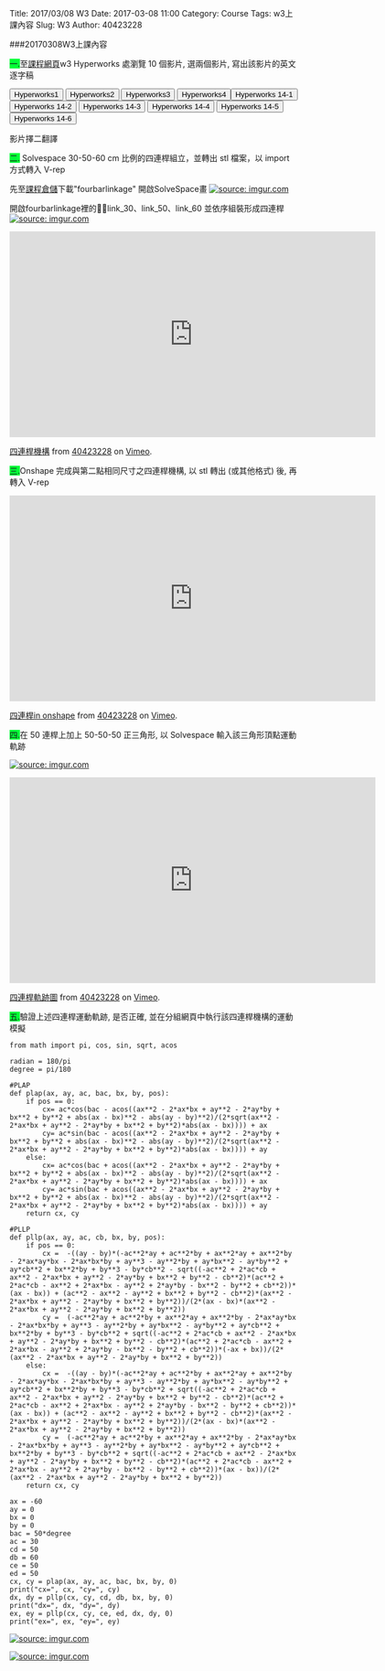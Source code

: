 Title: 2017/03/08 W3
Date: 2017-03-08 11:00
Category: Course
Tags: w3上課內容
Slug: W3
Author: 40423228

###20170308W3上課內容

<!-- PELICAN_END_SUMMARY -->

<span style="background-color: #00ff37">一.</span>至<a href="https://github.com/mdecourse/2017springcd/tree/gh-pages/data/w2">課程網頁</a>w3 Hyperworks 處瀏覽 10 個影片, 選兩個影片, 寫出該影片的英文逐字稿

<button onClick="lity('https://player.vimeo.com/video/207229473')"><span class="glyphicon glyphicon-facetime-video"></span> Hyperworks1</button> <button onClick="lity('https://player.vimeo.com/video/207229488')"><span class="glyphicon glyphicon-facetime-video"></span> Hyperworks2</button> <button onClick="lity('https://player.vimeo.com/video/207229503')"><span class="glyphicon glyphicon-facetime-video"></span> Hyperworks3</button> <button onClick="lity('https://player.vimeo.com/video/207229515')"><span class="glyphicon glyphicon-facetime-video"></span> Hyperworks4</button><button onClick="lity('https://player.vimeo.com/video/207239262')"><span class="glyphicon glyphicon-facetime-video"></span> Hyperworks 14-1</button> <button onClick="lity('https://player.vimeo.com/video/207239448')"><span class="glyphicon glyphicon-facetime-video"></span> Hyperworks 14-2</button> <button onClick="lity('https://player.vimeo.com/video/207239288')"><span class="glyphicon glyphicon-facetime-video"></span> Hyperworks 14-3</button> <button onClick="lity('https://player.vimeo.com/video/207239276')"><span class="glyphicon glyphicon-facetime-video"></span> Hyperworks 14-4</button> <button onClick="lity('https://player.vimeo.com/video/207239300')"><span class="glyphicon glyphicon-facetime-video"></span> Hyperworks 14-5</button> <button onClick="lity('https://player.vimeo.com/video/207240382')"><span class="glyphicon glyphicon-facetime-video"></span> Hyperworks 14-6</button>

影片擇二翻譯

<span style="background-color: #00ff37">二.</span> Solvespace 30-50-60 cm 比例的四連桿組立，並轉出 stl 檔案，以 import 方式轉入 V-rep

先至<a href="https://github.com/mdecourse/2017springcd/tree/gh-pages/data/w2">課程倉儲</a>下載"fourbarlinkage"
開啟SolveSpace畫
<a href="http://imgur.com/as4FlBV"><img src="http://i.imgur.com/as4FlBV.png" title="source: imgur.com" /></a>

開啟fourbarlinkage裡的link_30、link_50、link_60
並依序組裝形成四連桿
<a href="http://imgur.com/KBdUUpv"><img src="http://i.imgur.com/KBdUUpv.png" title="source: imgur.com" /></a>

<iframe src="https://player.vimeo.com/video/206935307" width="640" height="360" frameborder="0" webkitallowfullscreen mozallowfullscreen allowfullscreen></iframe>
<p><a href="https://vimeo.com/206935307">四連桿機構</a> from <a href="https://vimeo.com/user47600730">40423228</a> on <a href="https://vimeo.com">Vimeo</a>.</p>


<span style="background-color: #00ff37">三.</span>Onshape 完成與第二點相同尺寸之四連桿機構, 以 stl 轉出 (或其他格式) 後, 再轉入 V-rep

<iframe src="https://player.vimeo.com/video/207928838" width="640" height="360" frameborder="0" webkitallowfullscreen mozallowfullscreen allowfullscreen></iframe>
<p><a href="https://vimeo.com/207928838">四連桿in onshape</a> from <a href="https://vimeo.com/user47600730">40423228</a> on <a href="https://vimeo.com">Vimeo</a>.</p>


<span style="background-color: #00ff37">四.</span>在 50 連桿上加上 50-50-50 正三角形, 以 Solvespace 輸入該三角形頂點運動軌跡

<a href="http://imgur.com/RImkLbD"><img src="http://i.imgur.com/RImkLbD.png" title="source: imgur.com" /></a>

<iframe src="https://player.vimeo.com/video/208069152" width="640" height="360" frameborder="0" webkitallowfullscreen mozallowfullscreen allowfullscreen></iframe>
<p><a href="https://vimeo.com/208069152">四連桿軌跡圖</a> from <a href="https://vimeo.com/user47600730">40423228</a> on <a href="https://vimeo.com">Vimeo</a>.</p>

<span style="background-color: #00ff37">五.</span>驗證上述四連桿運動軌跡, 是否正確, 並在分組網頁中執行該四連桿機構的運動模擬

```
from math import pi, cos, sin, sqrt, acos
 
radian = 180/pi
degree = pi/180
 
#PLAP
def plap(ax, ay, ac, bac, bx, by, pos):
    if pos == 0:
        cx= ac*cos(bac - acos((ax**2 - 2*ax*bx + ay**2 - 2*ay*by + bx**2 + by**2 + abs(ax - bx)**2 - abs(ay - by)**2)/(2*sqrt(ax**2 - 2*ax*bx + ay**2 - 2*ay*by + bx**2 + by**2)*abs(ax - bx)))) + ax 
        cy= ac*sin(bac - acos((ax**2 - 2*ax*bx + ay**2 - 2*ay*by + bx**2 + by**2 + abs(ax - bx)**2 - abs(ay - by)**2)/(2*sqrt(ax**2 - 2*ax*bx + ay**2 - 2*ay*by + bx**2 + by**2)*abs(ax - bx)))) + ay
    else:
        cx= ac*cos(bac + acos((ax**2 - 2*ax*bx + ay**2 - 2*ay*by + bx**2 + by**2 + abs(ax - bx)**2 - abs(ay - by)**2)/(2*sqrt(ax**2 - 2*ax*bx + ay**2 - 2*ay*by + bx**2 + by**2)*abs(ax - bx)))) + ax 
        cy= ac*sin(bac + acos((ax**2 - 2*ax*bx + ay**2 - 2*ay*by + bx**2 + by**2 + abs(ax - bx)**2 - abs(ay - by)**2)/(2*sqrt(ax**2 - 2*ax*bx + ay**2 - 2*ay*by + bx**2 + by**2)*abs(ax - bx)))) + ay
    return cx, cy
 
#PLLP
def pllp(ax, ay, ac, cb, bx, by, pos):
    if pos == 0:
        cx =  -((ay - by)*(-ac**2*ay + ac**2*by + ax**2*ay + ax**2*by - 2*ax*ay*bx - 2*ax*bx*by + ay**3 - ay**2*by + ay*bx**2 - ay*by**2 + ay*cb**2 + bx**2*by + by**3 - by*cb**2 - sqrt((-ac**2 + 2*ac*cb + ax**2 - 2*ax*bx + ay**2 - 2*ay*by + bx**2 + by**2 - cb**2)*(ac**2 + 2*ac*cb - ax**2 + 2*ax*bx - ay**2 + 2*ay*by - bx**2 - by**2 + cb**2))*(ax - bx)) + (ac**2 - ax**2 - ay**2 + bx**2 + by**2 - cb**2)*(ax**2 - 2*ax*bx + ay**2 - 2*ay*by + bx**2 + by**2))/(2*(ax - bx)*(ax**2 - 2*ax*bx + ay**2 - 2*ay*by + bx**2 + by**2))
        cy =  (-ac**2*ay + ac**2*by + ax**2*ay + ax**2*by - 2*ax*ay*bx - 2*ax*bx*by + ay**3 - ay**2*by + ay*bx**2 - ay*by**2 + ay*cb**2 + bx**2*by + by**3 - by*cb**2 + sqrt((-ac**2 + 2*ac*cb + ax**2 - 2*ax*bx + ay**2 - 2*ay*by + bx**2 + by**2 - cb**2)*(ac**2 + 2*ac*cb - ax**2 + 2*ax*bx - ay**2 + 2*ay*by - bx**2 - by**2 + cb**2))*(-ax + bx))/(2*(ax**2 - 2*ax*bx + ay**2 - 2*ay*by + bx**2 + by**2))
    else:
        cx =  -((ay - by)*(-ac**2*ay + ac**2*by + ax**2*ay + ax**2*by - 2*ax*ay*bx - 2*ax*bx*by + ay**3 - ay**2*by + ay*bx**2 - ay*by**2 + ay*cb**2 + bx**2*by + by**3 - by*cb**2 + sqrt((-ac**2 + 2*ac*cb + ax**2 - 2*ax*bx + ay**2 - 2*ay*by + bx**2 + by**2 - cb**2)*(ac**2 + 2*ac*cb - ax**2 + 2*ax*bx - ay**2 + 2*ay*by - bx**2 - by**2 + cb**2))*(ax - bx)) + (ac**2 - ax**2 - ay**2 + bx**2 + by**2 - cb**2)*(ax**2 - 2*ax*bx + ay**2 - 2*ay*by + bx**2 + by**2))/(2*(ax - bx)*(ax**2 - 2*ax*bx + ay**2 - 2*ay*by + bx**2 + by**2))
        cy =  (-ac**2*ay + ac**2*by + ax**2*ay + ax**2*by - 2*ax*ay*bx - 2*ax*bx*by + ay**3 - ay**2*by + ay*bx**2 - ay*by**2 + ay*cb**2 + bx**2*by + by**3 - by*cb**2 + sqrt((-ac**2 + 2*ac*cb + ax**2 - 2*ax*bx + ay**2 - 2*ay*by + bx**2 + by**2 - cb**2)*(ac**2 + 2*ac*cb - ax**2 + 2*ax*bx - ay**2 + 2*ay*by - bx**2 - by**2 + cb**2))*(ax - bx))/(2*(ax**2 - 2*ax*bx + ay**2 - 2*ay*by + bx**2 + by**2))
    return cx, cy
 
ax = -60
ay = 0
bx = 0
by = 0
bac = 50*degree
ac = 30
cd = 50
db = 60
ce = 50
ed = 50
cx, cy = plap(ax, ay, ac, bac, bx, by, 0)
print("cx=", cx, "cy=", cy)
dx, dy = pllp(cx, cy, cd, db, bx, by, 0)
print("dx=", dx, "dy=", dy)
ex, ey = pllp(cx, cy, ce, ed, dx, dy, 0)
print("ex=", ex, "ey=", ey)

```

<a href="http://imgur.com/n57fgqp"><img src="http://i.imgur.com/n57fgqp.png" title="source: imgur.com" /></a>

<a href="http://imgur.com/j0QgLYk"><img src="http://i.imgur.com/j0QgLYk.png" title="source: imgur.com" /></a>

